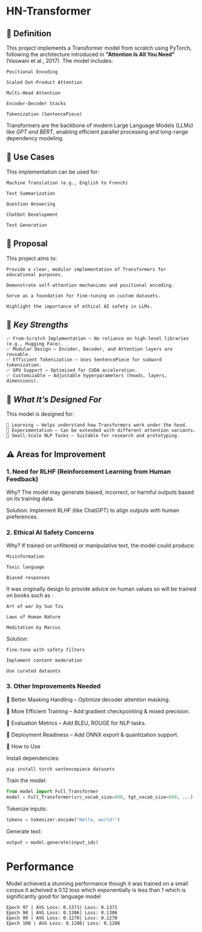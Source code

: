 # **HN-Transformer**

## 📌 **Definition**

This project implements a Transformer model from scratch using PyTorch, following the architecture introduced in **"Attention Is All You Need"** (Vaswani et al., 2017). The model includes:

    Positional Encoding
    
    Scaled Dot-Product Attention
    
    Multi-Head Attention
    
    Encoder-Decoder Stacks
    
    Tokenization (SentencePiece)

Transformers are the backbone of modern Large Language Models (LLMs) like *GPT and BERT*, enabling efficient parallel processing and long-range dependency modeling.

## 🚀 **Use Cases**

This implementation can be used for:

    Machine Translation (e.g., English to French)
    
    Text Summarization
    
    Question Answering
    
    Chatbot Development
    
    Text Generation

## 🎯 **Proposal**

This project aims to:

    Provide a clear, modular implementation of Transformers for educational purposes.
    
    Demonstrate self-attention mechanisms and positional encoding.
    
    Serve as a foundation for fine-tuning on custom datasets.
    
    Highlight the importance of ethical AI safety in LLMs.

## 💪 *Key Strengths*

    ✅ From-Scratch Implementation – No reliance on high-level libraries (e.g., Hugging Face).
    ✅ Modular Design – Encoder, Decoder, and Attention layers are reusable.
    ✅ Efficient Tokenization – Uses SentencePiece for subword tokenization.
    ✅ GPU Support – Optimized for CUDA acceleration.
    ✅ Customizable – Adjustable hyperparameters (heads, layers, dimensions).

## 🎨 *What It’s Designed For*

This model is designed for:

    🔹 Learning – Helps understand how Transformers work under the hood.
    🔹 Experimentation – Can be extended with different attention variants.
    🔹 Small-Scale NLP Tasks – Suitable for research and prototyping.

## ⚠️ **Areas for Improvement**

### 1. Need for **RLHF** (Reinforcement Learning from Human Feedback)
Why? The model may generate biased, incorrect, or harmful outputs based on its training data.

Solution: Implement RLHF (like ChatGPT) to align outputs with human preferences.

### 2. Ethical AI Safety Concerns
Why? If trained on unfiltered or manipulative text, the model could produce:

    Misinformation
    
    Toxic language
    
    Biased responses

It was originally design to provide advice on human values so will be trained on books such as :

    Art of war by Sun Tzu
    
    Laws of Human Nature
    
    Meditation by Marcus

Solution:

    Fine-tune with safety filters
    
    Implement content moderation
    
    Use curated datasets

### 3. Other Improvements Needed
   
🔸 Better Masking Handling – Optimize decoder attention masking.

🔸 More Efficient Training – Add gradient checkpointing & mixed precision.

🔸 Evaluation Metrics – Add BLEU, ROUGE for NLP tasks.

🔸 Deployment Readiness – Add ONNX export & quantization support.

📂 How to Use

Install dependencies:

```python
pip install torch sentencepiece datasets
```

Train the model:

```python
from model import Full_Transformer
model = Full_Transformer(src_vocab_size=800, tgt_vocab_size=800, ...)
```

Tokenize inputs:

```python
tokens = tokenizer.encode("Hello, world!")
```

Generate text:

```python
output = model.generate(input_ids)
```


# **Performance**

Model achieved a stunning performance though it was trained on a small corpus it acheived a 0.12 loss which exponentially is less than 1 which is significantly good for language model

    Epoch 97 | AVG Loss: 0.1371| Loss: 0.1371
    Epoch 98 | AVG Loss: 0.1306| Loss: 0.1306
    Epoch 99 | AVG Loss: 0.1270| Loss: 0.1270
    Epoch 100 | AVG Loss: 0.1206| Loss: 0.1206
